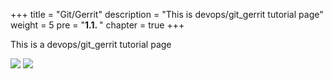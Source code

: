 +++
title = "Git/Gerrit"
description = "This is devops/git_gerrit tutorial page"
weight = 5 
pre = "<b>1.1. </b>"
chapter = true
+++

This is a devops/git_gerrit tutorial page

![](/images/hack4easy/gerrithub.png)
![](/images/hack4easy/github.png)

